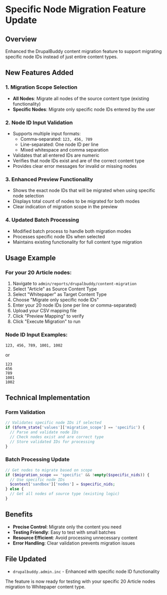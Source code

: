 # Specific Node Migration Feature Update

## Overview
Enhanced the DrupalBuddy content migration feature to support migrating specific node IDs instead of just entire content types.

## New Features Added

### 1. Migration Scope Selection
- **All Nodes**: Migrate all nodes of the source content type (existing functionality)
- **Specific Nodes**: Migrate only specific node IDs entered by the user

### 2. Node ID Input Validation
- Supports multiple input formats:
  - Comma-separated: `123, 456, 789`
  - Line-separated: One node ID per line
  - Mixed whitespace and comma separation
- Validates that all entered IDs are numeric
- Verifies that node IDs exist and are of the correct content type
- Provides clear error messages for invalid or missing nodes

### 3. Enhanced Preview Functionality
- Shows the exact node IDs that will be migrated when using specific node selection
- Displays total count of nodes to be migrated for both modes
- Clear indication of migration scope in the preview

### 4. Updated Batch Processing
- Modified batch process to handle both migration modes
- Processes specific node IDs when selected
- Maintains existing functionality for full content type migration

## Usage Example

### For your 20 Article nodes:
1. Navigate to `admin/reports/drupalbuddy/content-migration`
2. Select "Article" as Source Content Type
3. Select "Whitepaper" as Target Content Type
4. Choose "Migrate only specific node IDs"
5. Enter your 20 node IDs (one per line or comma-separated)
6. Upload your CSV mapping file
7. Click "Preview Mapping" to verify
8. Click "Execute Migration" to run

### Node ID Input Examples:
```
123, 456, 789, 1001, 1002
```

or

```
123
456
789
1001
1002
```

## Technical Implementation

### Form Validation
```php
// Validates specific node IDs if selected
if ($form_state['values']['migration_scope'] == 'specific') {
  // Parse and validate node IDs
  // Check nodes exist and are correct type
  // Store validated IDs for processing
}
```

### Batch Processing Update
```php
// Get nodes to migrate based on scope
if ($migration_scope == 'specific' && !empty($specific_nids)) {
  // Use specific node IDs
  $context['sandbox']['nodes'] = $specific_nids;
} else {
  // Get all nodes of source type (existing logic)
}
```

## Benefits
- **Precise Control**: Migrate only the content you need
- **Testing Friendly**: Easy to test with small batches
- **Resource Efficient**: Avoid processing unnecessary content
- **Error Handling**: Clear validation prevents migration issues

## File Updated
- `drupalbuddy.admin.inc` - Enhanced with specific node ID functionality

The feature is now ready for testing with your specific 20 Article nodes migration to Whitepaper content type.
